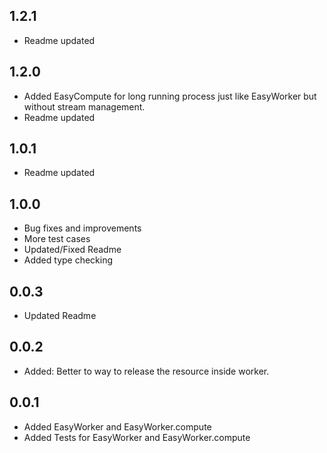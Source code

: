 ## 1.2.1

- Readme updated

## 1.2.0

- Added EasyCompute for long running process just like EasyWorker but without stream management.
- Readme updated

## 1.0.1

- Readme updated

## 1.0.0

- Bug fixes and improvements
- More test cases
- Updated/Fixed Readme
- Added type checking

## 0.0.3

- Updated Readme

## 0.0.2

- Added: Better to way to release the resource inside worker.

## 0.0.1

- Added EasyWorker and EasyWorker.compute
- Added Tests for EasyWorker and EasyWorker.compute
